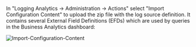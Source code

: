In "Logging Analytics -> Administration -> Actions" select "Import Configuration Content" to upload the zip file with the log source definition. It contains several External Field Definitions (EFDs) which are used by queries in the Business Analytics dashboard:

![Import-Configuration-Content](https://github.com/user-attachments/assets/de2ef390-9508-498c-b431-35a16e18b731)
